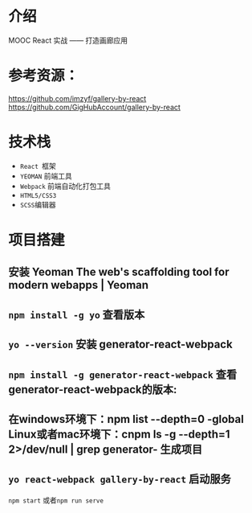 # 介绍
MOOC React 实战 —— 打造画廊应用 <br>
# 参考资源：
https://github.com/imzyf/gallery-by-react <br>
https://github.com/GigHubAccount/gallery-by-react
# 技术栈
* `React `框架
* `YEOMAN` 前端工具
* `Webpack` 前端自动化打包工具
* `HTML5/CSS3`
* `SCSS`编辑器
# 项目搭建
安装 Yeoman The web's scaffolding tool for modern webapps | Yeoman
--------
`npm install -g yo`
查看版本
-------
`yo --version`
安装 generator-react-webpack
----
`npm install -g generator-react-webpack`
查看generator-react-webpack的版本:
---
在windows环境下：npm list --depth=0 -global <br>
Linux或者mac环境下：cnpm ls -g --depth=1 2>/dev/null | grep generator-
生成项目
---
`yo react-webpack gallery-by-react`
启动服务
--
`npm start` 或者`npm run serve`




